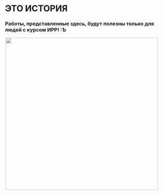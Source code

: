 # ЭТО ИСТОРИЯ

### Работы, представленные здесь, будут полезны только для людей с курсом ИРР! :Ъ

<div align="center">
  <img src="https://i.pinimg.com/736x/01/5b/d5/015bd5ccafe93be5235249d4db6b6d9f.jpg" width="500">
</div>